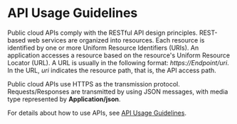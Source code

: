 # API Usage Guidelines<a name="EN-US_TOPIC_0198655160"></a>

Public cloud APIs comply with the RESTful API design principles. REST-based web services are organized into resources. Each resource is identified by one or more Uniform Resource Identifiers \(URIs\). An application accesses a resource based on the resource's Uniform Resource Locator \(URL\). A URL is usually in the following format:  _https://Endpoint/uri_. In the URL,  _uri_  indicates the resource path, that is, the API access path.

Public cloud APIs use HTTPS as the transmission protocol. Requests/Responses are transmitted by using JSON messages, with media type represented by  **Application/json**.

For details about how to use APIs, see  [API Usage Guidelines](https://docs.otc.t-systems.com/en-us/api/apiug/apig-en-api-180328001.html).

